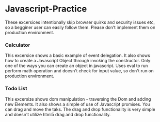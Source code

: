 # Javascript-Practice

These excersices intentionally skip browser quirks and security issues etc, so a begginer user can easily follow them. Please don't implement them on production environment. 


### Calculator
This excersice shows a basic example of event delegation. It also shows how to create a Javascript Object through invoking the constructor. Only one of the ways you can create an object in javascript. Uses eval to run perform math operation and doesn't check for input value, so don't run on production environment. 

### Todo List 
This excersize shows dom manipulation - traversing the Dom and adding new Elements. It also shows a simple of use of Javascript promises. You can drag and move the taks. The drag and drop functionality is very simple and doesn't utilize html5 drag and drop functionality.